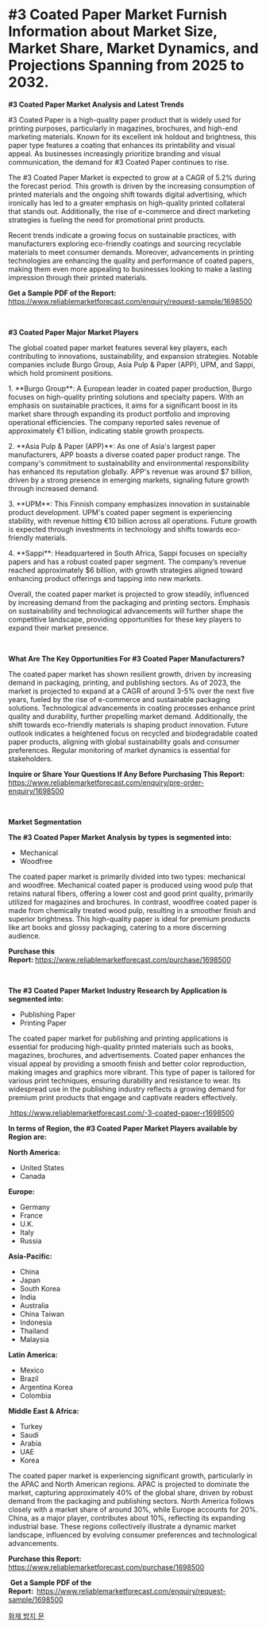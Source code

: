 <p><h1>#3 Coated Paper Market Furnish Information about Market Size, Market Share, Market Dynamics, and Projections Spanning from 2025 to 2032.</h1></p><p><strong>#3 Coated Paper Market Analysis and Latest Trends</strong></p>
<p><p>#3 Coated Paper is a high-quality paper product that is widely used for printing purposes, particularly in magazines, brochures, and high-end marketing materials. Known for its excellent ink holdout and brightness, this paper type features a coating that enhances its printability and visual appeal. As businesses increasingly prioritize branding and visual communication, the demand for #3 Coated Paper continues to rise.</p><p>The #3 Coated Paper Market is expected to grow at a CAGR of 5.2% during the forecast period. This growth is driven by the increasing consumption of printed materials and the ongoing shift towards digital advertising, which ironically has led to a greater emphasis on high-quality printed collateral that stands out. Additionally, the rise of e-commerce and direct marketing strategies is fueling the need for promotional print products.</p><p>Recent trends indicate a growing focus on sustainable practices, with manufacturers exploring eco-friendly coatings and sourcing recyclable materials to meet consumer demands. Moreover, advancements in printing technologies are enhancing the quality and performance of coated papers, making them even more appealing to businesses looking to make a lasting impression through their printed materials.</p></p>
<p><strong>Get a Sample PDF of the Report:&nbsp;</strong> <a href="https://www.reliablemarketforecast.com/enquiry/request-sample/1698500?utm_campaign=1080&utm_medium=2&utm_source=Github&utm_content=ia&utm_term=09012025&utm_id=3-coated-paper">https://www.reliablemarketforecast.com/enquiry/request-sample/1698500</a></p>
<p>&nbsp;</p>
<p><strong>#3 Coated Paper Major Market Players</strong></p>
<p><p>The global coated paper market features several key players, each contributing to innovations, sustainability, and expansion strategies. Notable companies include Burgo Group, Asia Pulp & Paper (APP), UPM, and Sappi, which hold prominent positions.</p><p>1. **Burgo Group**: A European leader in coated paper production, Burgo focuses on high-quality printing solutions and specialty papers. With an emphasis on sustainable practices, it aims for a significant boost in its market share through expanding its product portfolio and improving operational efficiencies. The company reported sales revenue of approximately €1 billion, indicating stable growth prospects.</p><p>2. **Asia Pulp & Paper (APP)**: As one of Asia's largest paper manufacturers, APP boasts a diverse coated paper product range. The company's commitment to sustainability and environmental responsibility has enhanced its reputation globally. APP's revenue was around $7 billion, driven by a strong presence in emerging markets, signaling future growth through increased demand.</p><p>3. **UPM**: This Finnish company emphasizes innovation in sustainable product development. UPM's coated paper segment is experiencing stability, with revenue hitting €10 billion across all operations. Future growth is expected through investments in technology and shifts towards eco-friendly materials.</p><p>4. **Sappi**: Headquartered in South Africa, Sappi focuses on specialty papers and has a robust coated paper segment. The company’s revenue reached approximately $6 billion, with growth strategies aligned toward enhancing product offerings and tapping into new markets.</p><p>Overall, the coated paper market is projected to grow steadily, influenced by increasing demand from the packaging and printing sectors. Emphasis on sustainability and technological advancements will further shape the competitive landscape, providing opportunities for these key players to expand their market presence.</p></p>
<p>&nbsp;</p>
<p><strong>What Are The Key Opportunities For #3 Coated Paper Manufacturers?</strong></p>
<p><p>The coated paper market has shown resilient growth, driven by increasing demand in packaging, printing, and publishing sectors. As of 2023, the market is projected to expand at a CAGR of around 3-5% over the next five years, fueled by the rise of e-commerce and sustainable packaging solutions. Technological advancements in coating processes enhance print quality and durability, further propelling market demand. Additionally, the shift towards eco-friendly materials is shaping product innovation. Future outlook indicates a heightened focus on recycled and biodegradable coated paper products, aligning with global sustainability goals and consumer preferences. Regular monitoring of market dynamics is essential for stakeholders.</p></p>
<p><strong>Inquire or Share Your Questions If Any Before Purchasing This Report:</strong> <a href="https://www.reliablemarketforecast.com/enquiry/pre-order-enquiry/1698500?utm_campaign=1080&utm_medium=2&utm_source=Github&utm_content=ia&utm_term=09012025&utm_id=3-coated-paper">https://www.reliablemarketforecast.com/enquiry/pre-order-enquiry/1698500</a></p>
<p>&nbsp;</p>
<p><strong>Market Segmentation</strong></p>
<p><strong>The #3 Coated Paper Market Analysis by types is segmented into:</strong></p>
<p><ul><li>Mechanical</li><li>Woodfree</li></ul></p>
<p><p>The coated paper market is primarily divided into two types: mechanical and woodfree. Mechanical coated paper is produced using wood pulp that retains natural fibers, offering a lower cost and good print quality, primarily utilized for magazines and brochures. In contrast, woodfree coated paper is made from chemically treated wood pulp, resulting in a smoother finish and superior brightness. This high-quality paper is ideal for premium products like art books and glossy packaging, catering to a more discerning audience.</p></p>
<p><strong>Purchase this Report:&nbsp;</strong><a href="https://www.reliablemarketforecast.com/purchase/1698500?utm_campaign=1080&utm_medium=2&utm_source=Github&utm_content=ia&utm_term=09012025&utm_id=3-coated-paper">https://www.reliablemarketforecast.com/purchase/1698500</a></p>
<p>&nbsp;</p>
<p><strong>The #3 Coated Paper Market Industry Research by Application is segmented into:</strong></p>
<p><ul><li>Publishing Paper</li><li>Printing Paper</li></ul></p>
<p><p>The coated paper market for publishing and printing applications is essential for producing high-quality printed materials such as books, magazines, brochures, and advertisements. Coated paper enhances the visual appeal by providing a smooth finish and better color reproduction, making images and graphics more vibrant. This type of paper is tailored for various print techniques, ensuring durability and resistance to wear. Its widespread use in the publishing industry reflects a growing demand for premium print products that engage and captivate readers effectively.</p></p>
<p><a href="https://www.reliablemarketforecast.com/-3-coated-paper-r1698500?utm_campaign=1080&utm_medium=2&utm_source=Github&utm_content=ia&utm_term=09012025&utm_id=3-coated-paper">&nbsp;https://www.reliablemarketforecast.com/-3-coated-paper-r1698500</a></p>
<p><strong>In terms of Region, the #3 Coated Paper Market Players available by Region are:</strong></p>
<p>
    <p> <strong> North America: </strong>
        <ul>
            <li>United States</li>
            <li>Canada</li>
        </ul>
        </p> 
    <p> <strong> Europe: </strong>
        <ul>
            <li>Germany</li>
            <li>France</li>
            <li>U.K.</li>
            <li>Italy</li>
            <li>Russia</li>
        </ul>
        </p> 
    <p> <strong> Asia-Pacific: </strong>
        <ul>
            <li>China</li>
            <li>Japan</li>
            <li>South Korea</li>
            <li>India</li>
            <li>Australia</li>
            <li>China Taiwan</li>
            <li>Indonesia</li>
            <li>Thailand</li>
            <li>Malaysia</li>
        </ul>
        </p> 
    <p> <strong> Latin America: </strong>
        <ul>
            <li>Mexico</li>
            <li>Brazil</li>
            <li>Argentina Korea</li>
            <li>Colombia</li>
        </ul>
        </p> 
    <p> <strong> Middle East & Africa: </strong>
        <ul>
            <li>Turkey</li>
            <li>Saudi</li>
            <li>Arabia</li>
            <li>UAE</li>
            <li>Korea</li>
        </ul>
    </p>
    </p>
<p><p>The coated paper market is experiencing significant growth, particularly in the APAC and North American regions. APAC is projected to dominate the market, capturing approximately 40% of the global share, driven by robust demand from the packaging and publishing sectors. North America follows closely with a market share of around 30%, while Europe accounts for 20%. China, as a major player, contributes about 10%, reflecting its expanding industrial base. These regions collectively illustrate a dynamic market landscape, influenced by evolving consumer preferences and technological advancements.</p></p>
<p><strong>Purchase this Report: </strong><a href="https://www.reliablemarketforecast.com/purchase/1698500?utm_campaign=1080&utm_medium=2&utm_source=Github&utm_content=ia&utm_term=09012025&utm_id=3-coated-paper">https://www.reliablemarketforecast.com/purchase/1698500</a></p>
<p>&nbsp;<strong>Get a Sample PDF of the Report:&nbsp;&nbsp;</strong><a href="https://www.reliablemarketforecast.com/enquiry/request-sample/1698500?utm_campaign=1080&utm_medium=2&utm_source=Github&utm_content=ia&utm_term=09012025&utm_id=3-coated-paper">https://www.reliablemarketforecast.com/enquiry/request-sample/1698500</a></p>
<p><strong></strong></p>
<p><p><a href="https://github.com/sougarounis/Market-Research-Report-List-6/blob/main/619303929818.md?utm_campaign=1080&utm_medium=2&utm_source=Github&utm_content=ia&utm_term=09012025&utm_id=3-coated-paper">화재 방지 문</a></p></p>